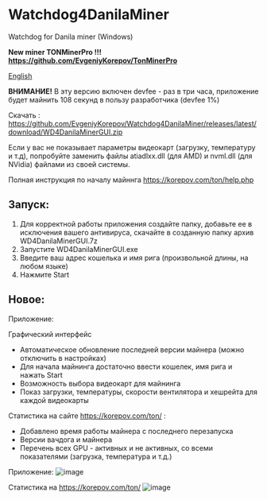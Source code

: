 # Watchdog4DanilaMiner
Watchdog for Danila miner (Windows)


**New miner TONMinerPro !!! https://github.com/EvgeniyKorepov/TonMinerPro**


[English](https://github.com/EvgeniyKorepov/Watchdog4DanilaMiner/blob/main/README_EN.md)

**ВНИМАНИЕ!** В эту версию включен devfee - раз в три часа, приложение будет майнить 108 секунд в пользу разработчика (devfee 1%)

Скачать : https://github.com/EvgeniyKorepov/Watchdog4DanilaMiner/releases/latest/download/WD4DanilaMinerGUI.zip

Если у вас не показывает параметры видеокарт (загрузку, температуру и т.д), попробуйте заменить файлы atiadlxx.dll (для AMD) и nvml.dll (для NVidia) файлами из своей системы.

Полная инструкция по началу майннга https://korepov.com/ton/help.php

## Запуск:
1. Для корректной работы приложения создайте папку, добавьте ее в исключения вашего антивируса, скачайте в созданную папку архив WD4DanilaMinerGUI.7z
2. Запустите WD4DanilaMinerGUI.exe
3. Введите ваш адрес кошелька и имя рига (произвольной длины, на любом языке)
4. Нажмите Start

## Новое:
Приложение:

Графический интерфейс
- Автоматическое обновление последней версии майнера (можно отключить в настройках)
- Для начала майнинга достаточно ввести кошелек, имя рига и нажать Start
- Возможность выбора видеокарт для майнинга
- Показ загрузки, температуры, скорости вентилятора и хешрейта для каждой видеокарты

Статистика на сайте https://korepov.com/ton/ :
- Добавлено время работы майнера с последнего перезапуска
- Версии вачдога и майнера
- Перечень всех GPU - активных и не активных, со всеми показателями (загрузка, температура и т.д.)

Приложение:
![image](https://user-images.githubusercontent.com/35364901/148919474-c8257407-2029-4e84-8053-d6323a74a05c.png)

Статистика на https://korepov.com/ton/
![image](https://user-images.githubusercontent.com/35364901/147290612-9aee11c0-693d-4fa1-902d-0a0a6b5fbbc4.png)







